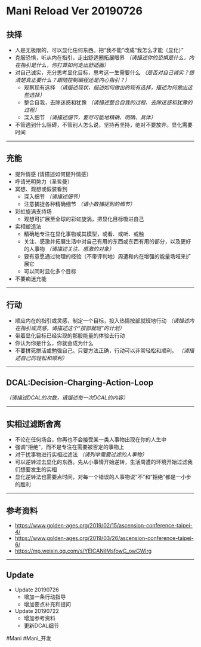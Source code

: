 # Mani Reload Ver 20190726
## 抉择
* 人是无极限的，可以显化任何东西。把“我不能”改成“我怎么才能（显化）”
* 克服恐惧，听从内在指引，走出舒适圈拓展眼界
*（请描述你的恐惧是什么，内在指引是什么，你打算如何走出舒适圈）*
* 对自己诚实，充分思考显化目标，思考这一生需要什么
*（是否对自己诚实？想清楚真正要什么？跟随控制编程还是内心指引？）*
	* 观察现有选择
	*（请描述现状，描述如何做出的现有选择，描述为何做出这些选择）*
	* 整合自我，去除迷惑和犹豫
	*（请描述整合自我的过程、去除迷惑和犹豫的过程）*
	* 深入细节
	*（请描述细节，要尽可能地精确、明确、具体）*
* 不管遇到什么阻碍，不管别人怎么说，坚持再坚持，绝对不要放弃。显化需要时间
- - - -
## 充能
* 提升情感
(请描述如何提升情感）
* 呼请光明势力（圣哲曼）
* 冥想、观想或假装看到
	* 深入细节
	*（请描述细节）*
	* 注意捕捉各种精确细节
	*（请小数捕捉到的细节）*
* 彩虹旋涡支持场
	* 观想可扩展至全球的彩虹旋涡，把显化目标吸进自己
* 实相塑造法
	* 精确地专注在显化事物或其模型，或看、或听、或触
	* 关注、感激并拓展生活中对自己有用的东西或东西有用的部分，以及更好的人事物
	*（请描述关注、感激的对象）*
	* 要有意愿通过物理的经验（不带评判地）周遭和内在增强的能量场域来扩展它
	* 可以同时显化多个目标
* 不要痴迷充能
- - - -
## 行动
* 顺应内在的指引或灵感，制定一个目标，投入热情按部就班地行动
*（请描述内在指引或灵感，请描述这个“按部就班”的计划）*
* 带着显化目标已经实现的那股能量的体验去行动
* 你认为你是什么，你就会成为什么
* 不要拼死拼活或勉强自己。只要方法正确，行动可以非常轻松和顺利。
*（请描述自己的轻松和顺利）*
- - - -
## DCAL:Decision-Charging-Action-Loop
*（请描述DCAL的次数，请描述每一次DCAL的内容）*
- - - -
## 实相过滤断舍离
* 不论在任何场合，你再也不会接受某一类人事物出现在你的人生中
* 强调“拒绝”，而不是专注在需要被否定的事物上
* 对干扰事物进行实相过滤法
*（请列举需要过滤的人事物）*
* 可以逆转过去显化的东西。先从小事情开始逆转，生活周遭的环境开始过滤我们想要发生的实相
* 显化逆转法也需要点时间，对每一个错误的人事物说”不”和”拒绝”都是一小步的胜利
- - - -
## 参考资料
* https://www.golden-ages.org/2019/02/15/ascension-conference-taipei-4/
* https://www.golden-ages.org/2019/03/26/ascension-conference-taipei-6/
* https://mp.weixin.qq.com/s/YEICANilMsfowC_owGWlrg
- - - -
## Update
* Update 20190726
	* 增加一条行动指导
	* 增加要点补充和提问
* Update 20190722
	* 增加参考资料
	* 更新DCAL细节


#Mani #Mani_开发

